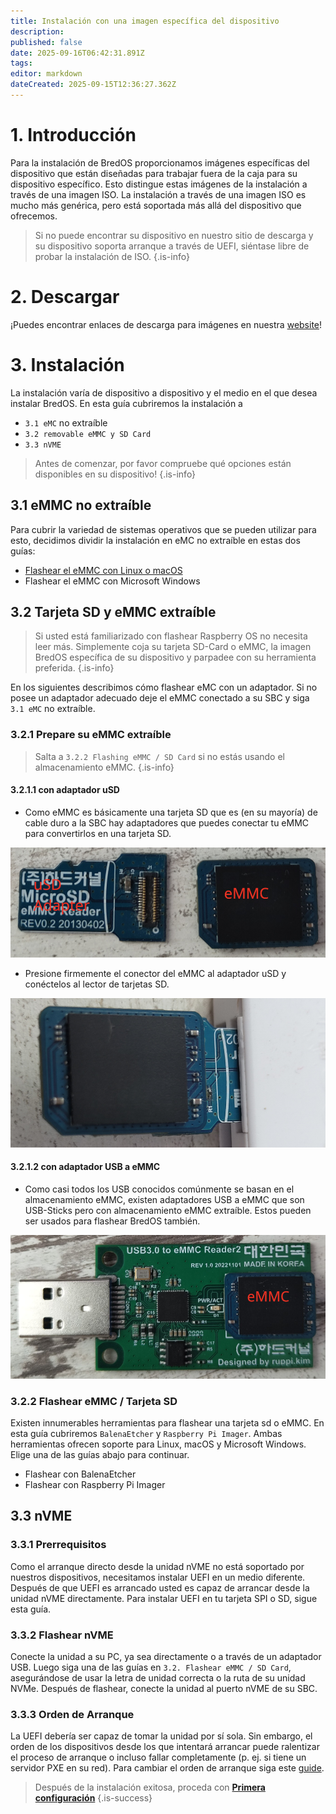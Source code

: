 ```yaml
---
title: Instalación con una imagen específica del dispositivo
description:
published: false
date: 2025-09-16T06:42:31.891Z
tags:
editor: markdown
dateCreated: 2025-09-15T12:36:27.362Z
---
```


# 1. Introducción

Para la instalación de BredOS proporcionamos imágenes específicas del dispositivo que están diseñadas para trabajar fuera de la caja para su dispositivo específico. Esto distingue estas imágenes de la instalación a través de una imagen ISO. La instalación a través de una imagen ISO es mucho más genérica, pero está soportada más allá del dispositivo que ofrecemos.

> Si no puede encontrar su dispositivo en nuestro sitio de descarga y su dispositivo soporta arranque a través de UEFI, siéntase libre de probar la instalación de ISO.
> {.is-info}

# 2. Descargar

¡Puedes encontrar enlaces de descarga para imágenes en nuestra [website](https://bredos.org/download.html)!

# 3. Instalación

La instalación varía de dispositivo a dispositivo y el medio en el que desea instalar BredOS. En esta guía cubriremos la instalación a

- `3.1 eMC` no extraíble
- `3.2 removable eMMC y SD Card`
- `3.3 nVME`

> Antes de comenzar, por favor compruebe qué opciones están disponibles en su dispositivo!
> {.is-info}

## 3.1 eMMC no extraíble

Para cubrir la variedad de sistemas operativos que se pueden utilizar para esto, decidimos dividir la instalación en eMC no extraíble en estas dos guías:

- [Flashear el eMMC con Linux o macOS](/en/install/device-specific-image/Flashing-the-eMMC-with-Linux-or-macOS)
- Flashear el eMMC con Microsoft Windows

## 3.2 Tarjeta SD y eMMC extraíble

> Si usted está familiarizado con flashear Raspberry OS no necesita leer más. Simplemente coja su tarjeta SD-Card o eMMC, la imagen BredOS específica de su dispositivo y parpadee con su herramienta preferida.
> {.is-info}

En los siguientes describimos cómo flashear eMC con un adaptador. Si no posee un adaptador adecuado deje el eMMC conectado a su SBC y siga `3.1 eMC` no extraíble.

### 3.2.1 Prepare su eMMC extraíble

> Salta a `3.2.2 Flashing eMMC / SD Card` si no estás usando el almacenamiento eMMC.
> {.is-info}

#### 3.2.1.1 con adaptador uSD

- Como eMMC es básicamente una tarjeta SD que es (en su mayoría) de cable duro a la SBC hay adaptadores que puedes conectar tu eMMC para convertirlos en una tarjeta SD.

![usd-emmc-cut.png](/installation-dsi/usd-emmc-cut.png)

- Presione firmemente el conector del eMMC al adaptador uSD y conéctelos al lector de tarjetas SD.

![usd-connected-cut.png](/installation-dsi/usd-connected-cut.png)

#### 3.2.1.2 con adaptador USB a eMMC

- Como casi todos los USB conocidos comúnmente se basan en el almacenamiento eMMC, existen adaptadores USB a eMMC que son USB-Sticks pero con almacenamiento eMMC extraíble. Estos pueden ser usados para flashear BredOS también.

![emmc-reader-cut.png](/installation-dsi/emmc-reader-cut.png)

### 3.2.2 Flashear eMMC / Tarjeta SD

Existen innumerables herramientas para flashear una tarjeta sd o eMMC. En esta guía cubriremos `BalenaEtcher` y `Raspberry Pi Imager`. Ambas herramientas ofrecen soporte para Linux, macOS y Microsoft Windows. Elige una de las guías abajo para continuar.

- Flashear con BalenaEtcher
- Flashear con Raspberry Pi Imager

## 3.3 nVME

### 3.3.1 Prerrequisitos

Como el arranque directo desde la unidad nVME no está soportado por nuestros dispositivos, necesitamos instalar UEFI en un medio diferente. Después de que UEFI es arrancado usted es capaz de arrancar desde la unidad nVME directamente. Para instalar UEFI en tu tarjeta SPI o SD, sigue esta guía.

### 3.3.2 Flashear nVME

Conecte la unidad a su PC, ya sea directamente o a través de un adaptador USB. Luego siga una de las guías en `3.2. Flashear eMMC / SD Card`, asegurándose de usar la letra de unidad correcta o la ruta de su unidad NVMe. Después de flashear, conecte la unidad al puerto nVME de su SBC.

### 3.3.3 Orden de Arranque

La UEFI debería ser capaz de tomar la unidad por sí sola. Sin embargo, el orden de los dispositivos desde los que intentará arrancar puede ralentizar el proceso de arranque o incluso fallar completamente (p. ej. si tiene un servidor PXE en su red). Para cambiar el orden de arranque siga este [guide](/en/how-to/change-default-boot-order-rk3588).

> Después de la instalación exitosa, proceda con [**Primera configuración**](/en/install/first-setup)
> {.is-success}
